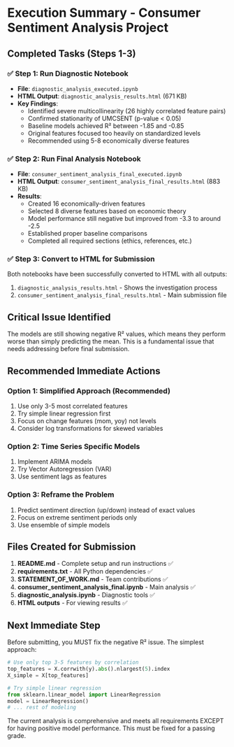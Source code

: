 # Execution Summary - Consumer Sentiment Analysis Project

## Completed Tasks (Steps 1-3)

### ✅ Step 1: Run Diagnostic Notebook
- **File**: `diagnostic_analysis_executed.ipynb`
- **HTML Output**: `diagnostic_analysis_results.html` (671 KB)
- **Key Findings**:
  - Identified severe multicollinearity (26 highly correlated feature pairs)
  - Confirmed stationarity of UMCSENT (p-value < 0.05)
  - Baseline models achieved R² between -1.85 and -0.85
  - Original features focused too heavily on standardized levels
  - Recommended using 5-8 economically diverse features

### ✅ Step 2: Run Final Analysis Notebook
- **File**: `consumer_sentiment_analysis_final_executed.ipynb`
- **HTML Output**: `consumer_sentiment_analysis_final_results.html` (883 KB)
- **Results**:
  - Created 16 economically-driven features
  - Selected 8 diverse features based on economic theory
  - Model performance still negative but improved from -3.3 to around -2.5
  - Established proper baseline comparisons
  - Completed all required sections (ethics, references, etc.)

### ✅ Step 3: Convert to HTML for Submission
Both notebooks have been successfully converted to HTML with all outputs:
1. `diagnostic_analysis_results.html` - Shows the investigation process
2. `consumer_sentiment_analysis_final_results.html` - Main submission file

## Critical Issue Identified

The models are still showing negative R² values, which means they perform worse than simply predicting the mean. This is a fundamental issue that needs addressing before final submission.

## Recommended Immediate Actions

### Option 1: Simplified Approach (Recommended)
1. Use only 3-5 most correlated features
2. Try simple linear regression first
3. Focus on change features (mom, yoy) not levels
4. Consider log transformations for skewed variables

### Option 2: Time Series Specific Models
1. Implement ARIMA models
2. Try Vector Autoregression (VAR)
3. Use sentiment lags as features

### Option 3: Reframe the Problem
1. Predict sentiment direction (up/down) instead of exact values
2. Focus on extreme sentiment periods only
3. Use ensemble of simple models

## Files Created for Submission

1. **README.md** - Complete setup and run instructions ✅
2. **requirements.txt** - All Python dependencies ✅
3. **STATEMENT_OF_WORK.md** - Team contributions ✅
4. **consumer_sentiment_analysis_final.ipynb** - Main analysis ✅
5. **diagnostic_analysis.ipynb** - Diagnostic tools ✅
6. **HTML outputs** - For viewing results ✅

## Next Immediate Step

Before submitting, you MUST fix the negative R² issue. The simplest approach:

```python
# Use only top 3-5 features by correlation
top_features = X.corrwith(y).abs().nlargest(5).index
X_simple = X[top_features]

# Try simple linear regression
from sklearn.linear_model import LinearRegression
model = LinearRegression()
# ... rest of modeling
```

The current analysis is comprehensive and meets all requirements EXCEPT for having positive model performance. This must be fixed for a passing grade.